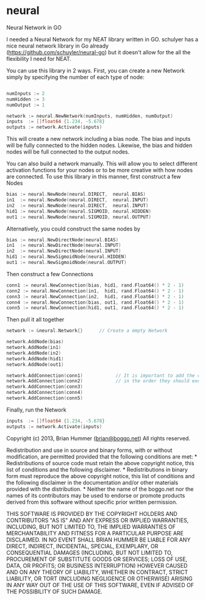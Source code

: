 neural
======

Neural Network in GO

I needed a Neural Network for my NEAT library written in GO. schulyer has a nice neural network
library in Go already (https://github.com/schuyler/neural-go) but it doesn't allow for the all the 
flexibility I need for NEAT. 

You can use this library in 2 ways. First, you can create a new Network simply by specifying the
number of each type of node:

```Go

numInputs := 2
numHidden := 3
numOutput := 1

network := neural.NewNetwork(numInputs, numHidden, numOutput)
inputs  := []float64 {1.234, -5.678}  
outputs := network.Activate(inputs)
```

This will create a new network including a bias node. The bias and inputs will be fully connected to
the hidden nodes. Likewise, the bias and hidden nodes will be full connected to the output nodes.


You can also build a network manually. This will allow you to select different activation functions 
for your nodes or to be more creative with how nodes are connected. To use this library in this manner,
first construct a few Nodes

```Go
bias := neural.NewNode(neural.DIRECT,  neural.BIAS)
in1  := neural.NewNode(neural.DIRECT,  neural.INPUT)
in2  := neural.NewNode(neural.DIRECT,  neural.INPUT)
hid1 := neural.NewNode(neural.SIGMOID, neural.HIDDEN)
out1 := neural.NewNode(neural.SIGMOID, neural.OUTPUT)
```

Alternatively, you could construct the same nodes by 

```Go
bias := neural.NewDirectNode(neural.BIAS)    
in1  := neural.NewDirectNode(neural.INPUT)    
in2  := neural.NewDirectNode(neural.INPUT)    
hid1 := neural.NewSigmoidNode(neural.HIDDEN)  
out1 := neural.NewSigmoidNode(neural.OUTPUT)
```

Then construct a few Connections

```Go
conn1 := neural.NewConnection(bias, hid1, rand.Float64() * 2 - 1)    
conn2 := neural.NewConnection(in1,  hid1, rand.Float64() * 2 - 1)  
conn3 := neural.NewConnection(in2,  hid1, rand.Float64() * 2 - 1)  
conn4 := neural.NewConnection(bias, out1, rand.Float64() * 2 - 1)  
conn5 := neural.NewConnection(hid1, out1, rand.Float64() * 2 - 1)
```

Then pull it all together

```Go
network := &neural.Network{}      // Create a empty Network

network.AddNode(bias)  
network.AddNode(in1)  
network.AddNode(in2)  
network.AddNode(hid1)  
network.AddNode(out1)

network.AddConnection(conn1)			// It is important to add the connections  
network.AddConnection(conn2)			// in the order they should execute  
network.AddConnection(conn3)  
network.AddConnection(conn4)  
network.AddConnection(conn5)
```

Finally, run the Network

```Go
inputs  := []float64 {1.234, -5.678}  
outputs := network.Activate(inputs)
```

Copyright (c) 2013, Brian Hummer (brian@boggo.net)
All rights reserved.

Redistribution and use in source and binary forms, with or without
modification, are permitted provided that the following conditions are met:
    * Redistributions of source code must retain the above copyright
      notice, this list of conditions and the following disclaimer.
    * Redistributions in binary form must reproduce the above copyright
      notice, this list of conditions and the following disclaimer in the
      documentation and/or other materials provided with the distribution.
    * Neither the name of the boggo.net nor the
      names of its contributors may be used to endorse or promote products
      derived from this software without specific prior written permission.

THIS SOFTWARE IS PROVIDED BY THE COPYRIGHT HOLDERS AND CONTRIBUTORS "AS IS" AND
ANY EXPRESS OR IMPLIED WARRANTIES, INCLUDING, BUT NOT LIMITED TO, THE IMPLIED
WARRANTIES OF MERCHANTABILITY AND FITNESS FOR A PARTICULAR PURPOSE ARE
DISCLAIMED. IN NO EVENT SHALL BRIAN HUMMER BE LIABLE FOR ANY
DIRECT, INDIRECT, INCIDENTAL, SPECIAL, EXEMPLARY, OR CONSEQUENTIAL DAMAGES
(INCLUDING, BUT NOT LIMITED TO, PROCUREMENT OF SUBSTITUTE GOODS OR SERVICES;
LOSS OF USE, DATA, OR PROFITS; OR BUSINESS INTERRUPTION) HOWEVER CAUSED AND
ON ANY THEORY OF LIABILITY, WHETHER IN CONTRACT, STRICT LIABILITY, OR TORT
(INCLUDING NEGLIGENCE OR OTHERWISE) ARISING IN ANY WAY OUT OF THE USE OF THIS
SOFTWARE, EVEN IF ADVISED OF THE POSSIBILITY OF SUCH DAMAGE.

